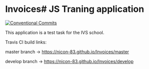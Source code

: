 # Invoices# JS Traning application

[![Conventional Commits](https://img.shields.io/badge/Conventional%20Commits-1.0.0-yellow.svg)](https://conventionalcommits.org)

This application is a test task for the IVS school.

Travis CI build links:

master branch -> https://nicon-83.github.io/Invoices/master

develop branch -> https://nicon-83.github.io/Invoices/develop
